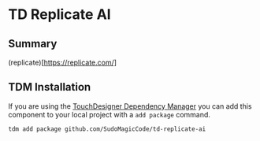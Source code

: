 # TD Replicate AI
## Summary
(replicate)[https://replicate.com/]

## TDM Installation
If you are using the [TouchDesigner Dependency Manager](https://github.com/SudoMagicCode/TouchDesigner-Dependency-Manager) you can add this component to your local project with a `add package` command.
```shell
tdm add package github.com/SudoMagicCode/td-replicate-ai
``` 
